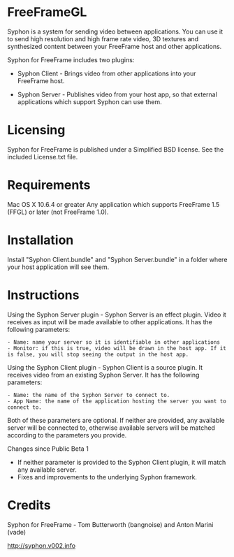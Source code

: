 FreeFrameGL
===========

Syphon is a system for sending video between applications. You can use it to send high resolution and high frame rate video, 3D textures and synthesized content between your FreeFrame host and other applications.

Syphon for FreeFrame includes two plugins:

* Syphon Client - Brings video from other applications into your FreeFrame  host.

* Syphon Server - Publishes video from your host app, so that external applications which support Syphon can use them.

Licensing
===========

Syphon for FreeFrame is published under a Simplified BSD license. See the included License.txt file.

Requirements
===========

Mac OS X 10.6.4 or greater
Any application which supports FreeFrame 1.5 (FFGL) or later (not FreeFrame 1.0).
 
Installation
===========

Install "Syphon Client.bundle" and "Syphon Server.bundle" in a folder where your host application will see them. 

Instructions
===========

Using the Syphon Server plugin - Syphon Server is an effect plugin. Video it receives as input will be made available to other applications. It has the following parameters:

	- Name: name your server so it is identifiable in other applications
	- Monitor: if this is true, video will be drawn in the host app. If it is false, you will stop seeing the output in the host app.

Using the Syphon Client plugin - Syphon Client is a source plugin. It receives video from an existing Syphon Server. It has the following parameters:

	- Name: the name of the Syphon Server to connect to.
	- App Name: the name of the application hosting the server you want to connect to.

Both of these parameters are optional. If neither are provided, any available server will be connected to, otherwise available servers will be matched according to the parameters you provide.

Changes since Public Beta 1
- If neither parameter is provided to the Syphon Client plugin, it will match any available server.
- Fixes and improvements to the underlying Syphon framework.

Credits
===========

Syphon for FreeFrame - Tom Butterworth (bangnoise) and Anton Marini (vade)

http://syphon.v002.info